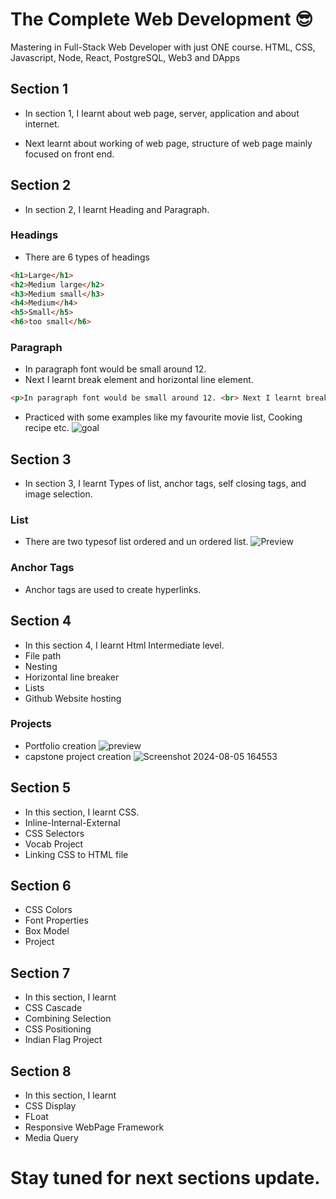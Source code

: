 # The Complete Web Development 😎
Mastering in Full-Stack Web Developer with just ONE course. HTML, CSS, Javascript, Node, React, PostgreSQL, Web3 and DApps

## Section 1 
- In section 1, I learnt about web page, server, application and about internet. 

- Next learnt about working of web page, structure of web page mainly focused on front end. 

## Section 2
- In section 2, I learnt Heading and Paragraph.

### Headings 
- There are 6 types of headings
```html
<h1>Large</h1>
<h2>Medium large</h2>
<h3>Medium small</h3>
<h4>Medium</h4>
<h5>Small</h5>
<h6>too small</h6>
```
### Paragraph
- In paragraph font would be small around 12.
- Next I learnt break element and horizontal line element.
```html
<p>In paragraph font would be small around 12. <br> Next I learnt break element and horizontal line element.</p>
```
- Practiced with some examples like my favourite movie list, Cooking recipe etc.
![goal](https://github.com/user-attachments/assets/42a29ff1-6695-4cb8-92d2-80405e68bc0c)

## Section 3
- In section 3, I learnt Types of list, anchor tags, self closing tags, and image selection.

### List 
- There are two typesof list ordered and un ordered list.
![Preview](https://github.com/user-attachments/assets/285f7619-d8fa-45db-b0ab-0d590b3fc120)

### Anchor Tags
- Anchor tags are used to create hyperlinks.

## Section 4
- In this section 4, I learnt Html Intermediate level.
- File path
- Nesting
- Horizontal line breaker 
- Lists
- Github Website hosting
### Projects
- Portfolio creation
![preview](https://github.com/user-attachments/assets/aa6e5ee3-e263-4fc0-aae1-79f5a6139401)
- capstone project creation
![Screenshot 2024-08-05 164553](https://github.com/user-attachments/assets/a43e7a08-01f7-4206-9743-27ef101c4cb3)

## Section 5 
- In this section, I learnt CSS.
- Inline-Internal-External
- CSS Selectors
- Vocab Project
- Linking CSS to HTML file

## Section 6
- CSS Colors
- Font Properties
- Box Model
- Project

## Section 7
- In this section, I learnt
- CSS Cascade
- Combining Selection
- CSS Positioning
- Indian Flag Project

## Section 8
- In this section, I learnt
- CSS Display
- FLoat
- Responsive WebPage Framework
- Media Query

# Stay tuned for next sections update.
